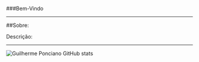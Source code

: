 ###Bem-Vindo

---

##Sobre:

Descrição:

---

![Guilherme Ponciano GitHub stats](https://github-readme-stats.vercel.app/api?username=Guilherme-dev77&show_icons=true&theme=radical)
